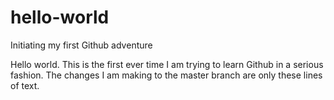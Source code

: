 # hello-world
Initiating my first Github adventure

Hello world. This is the first ever time I am trying to learn Github in a serious fashion.
The changes I am making to the master branch are only these lines of text.
